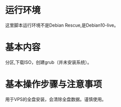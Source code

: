 
# 运行环境
这里脚本运行环境不是Debian Rescue,是Debian10-live。
# 基本内容
分区,下载ISO，创建grub（并未安装系统）。
# 基本操作步骤与注意事项
用于VPS的全盘安装，会清除全盘数据。谨慎使用。
